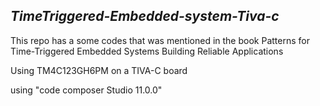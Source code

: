 ## *TimeTriggered-Embedded-system-Tiva-c*

This repo has a some codes that was mentioned in the book Patterns for Time-Triggered Embedded Systems Building Reliable Applications

Using TM4C123GH6PM on a TIVA-C board

using "code composer Studio 11.0.0"

